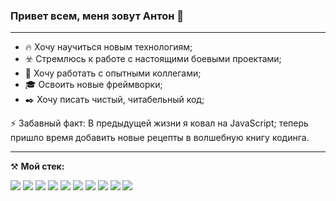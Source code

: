 ### Привет всем, меня зовут Антон 👋
---
- 🔥 Хочу научиться новым технологиям;
- ☣️ Стремлюсь к работе с настоящими боевыми проектами;
- 🔞 Хочу работать с опытными коллегами;
- 🎓 Освоить новые фреймворки;
- ✒️ Хочу писать чистый, читабельный код;

⚡ Забавный факт: В предыдущей жизни я ковал на JavaScript; теперь пришло время добавить новые рецепты в волшебную книгу кодинга.
***
⚒️ **Мой стек:**

<img src="https://img.shields.io/badge/JAVASCRIPT-2F4F4F?style=for-the-badge&logo=javascript&logoColor="/> <img src="https://img.shields.io/badge/React-2F4F4F?style=for-the-badge&logo=react&logoColor="/> <img src="https://img.shields.io/badge/Node.js-2F4F4F?style=for-the-badge&logo=node.js&logoColor="/> <img src="https://img.shields.io/badge/typescript-2F4F4F?style=for-the-badge&logo=typescript&logoColor="/> <img src="https://img.shields.io/badge/mongoDB-2F4F4F?style=for-the-badge&logo=mongodb&logoColor="/> <img src="https://img.shields.io/badge/webpack-2F4F4F?style=for-the-badge&logo=webpack&logoColor="/> <img src="https://img.shields.io/badge/git-2F4F4F?style=for-the-badge&logo=git&logoColor="/> <img src="https://img.shields.io/badge/github-2F4F4F?style=for-the-badge&logo=github&logoColor="/> <img src="https://img.shields.io/badge/html5-2F4F4F?style=for-the-badge&logo=html5&logoColor="/> <img src="https://img.shields.io/badge/css3-2F4F4F?style=for-the-badge&logo=css3&logoColor="/>
